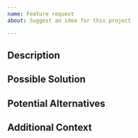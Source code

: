 ```yaml
---
name: Feature request
about: Suggest an idea for this project

---
```


## Description
<!-- What feature would you like to add or enhance? Does it solve a problem? -->
<!-- If it fixes an open issue, add a link to the issue number: Fixes #1234. -->

## Possible Solution
<!-- Optional suggestions on how to fix the issue, or implement the changes. -->
<!-- If you know how to fix the issue, please create a pull request instead. -->

## Potential Alternatives
<!-- Describe any alternative solutions or features you've considered.-->

## Additional Context
<!-- Add any more context, screenshots or files to the feature request here. -->
<!-- To attach a file, drag and drop it into the comment box. -->

